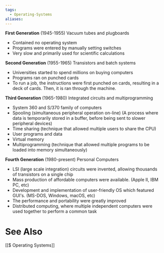 ```yaml
---
tags:
  - Operating-Systems
aliases:
---
```

**First Generation** (1945-1955)
Vacuum tubes and plugboards
- Contained no operating system
- Programs were entered by manually setting switches
- Very slow and primarily used for scientific calculations

**Second Generation** (1955-1965)
Transistors and batch systems
- Universities started to spend millions on buying computers
- Programs ran on punched cards
- To run a job, the instructions were first punched on cards, resulting in a deck of cards. Then, it is ran through the machine.

**Third Generation** (1965-1980)
Integrated circuits and multiprogramming
- System 360 and S/370 family of computers
- Spooling (simultaneous peripheral operation on-line) (A process where data is temporarily stored in a buffer, before being sent to slower peripheral devices)
- Time sharing (technique that allowed multiple users to share the CPU)
- User programs and data
- Virtual memory
- Multiprogramming (technique that allowed multiple programs to be loaded into memory simultaneously)

**Fourth Generation** (1980-present)
Personal Computers
- LSI (large scale integration) circuits were invented, allowing thousands of transistors on a single chip
- Mass production of affordable computers were available. (Apple II, IBM PC, etc)
- Development and implementation of user-friendly OS which featured GUI's. (MS-DOS, Windows, macOS, etc)
- The performance and portability were greatly improved
- Distributed computing, where multiple independent computers were used together to perform a common task

# See Also

[[$ Operating Systems]]